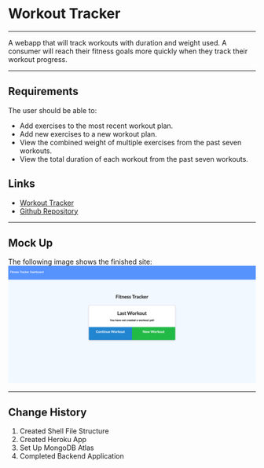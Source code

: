 # Workout Tracker

---

A webapp that will track workouts with duration and weight used. A consumer will reach their fitness goals more quickly when they track their workout progress.

---

## Requirements

The user should be able to:

* Add exercises to the most recent workout plan.
* Add new exercises to a new workout plan.
* View the combined weight of multiple exercises from the past seven workouts.
* View the total duration of each workout from the past seven workouts.

## Links

* [Workout Tracker](https://wessex-workout-tracker.herokuapp.com/)
* [Github Repository](https://github.com/JonDnv/WorkoutTracker)
  
---

## Mock Up

The following image shows the finished site:
![Website](./assets/Fitness-Tracker.png)

---

## Change History

 1. Created Shell File Structure
 2. Created Heroku App
 3. Set Up MongoDB Atlas
 4. Completed Backend Application
